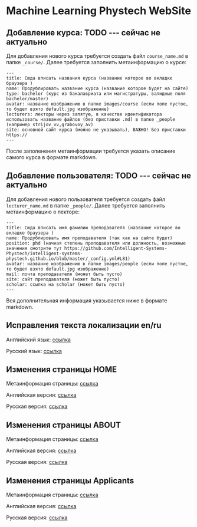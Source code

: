# Machine Learning Phystech WebSite

## Добавление курса: TODO --- сейчас не актуально
Для добавления нового курса требуется создать файл `course_name.md` в папке `_course/`. Далее требуется заполнить метаинформацию о курсе:
```
---
title: Сюда вписать названия курса (название которое во вкладке браузера )
name: Продублировать название курса (название которое будет на сайте)
type: bachelor (курс из бакалавриата или магистратуры, валидные поля bachelor/master)
avatar: название изображению в папке images/course (если поле пустое, то будет взято default.jpg изображение)
lecturers: лекторы через запятую, в качестве идентификатора использовать название файлов (без приставки .md) в папке _people (например strijov_vv,grabovoy_av)
site: основной сайт курса (можно не указывать), ВАЖНО! Без приставки https://
---
```

После заполенения метаинформации требуется указать описание самого курса в формате markdown.

## Добавление пользователя:  TODO --- сейчас не актуально
Для добавления нового пользователя требуется создать файл `lecturer_name.md` в папке `_people/`. Далее требуется заполнить метаинформацию о лекторе:
```
---
title: Сюда вписать имя фамилию преподавателя (название которое во вкладке браузера )
name: Продублировать имя преподавателя (так как на сайте будет)
position: phd (начная степень преподавателя или должность, возможные значения смотрите тут https://github.com/Intelligent-Systems-Phystech/intelligent-systems-phystech.github.io/blob/master/_config.yml#L81)
avatar: название изображению в папке images/people (если поле пустое, то будет взято default.jpg изображение)
mail: почта преподавателя (может быть пусто)
site: сайт преподавателя (может быть пусто)
scholar: ссылка на scholar (может быть пусто)
---
```

Вся дополнительная информация указывается ниже в формате markdown.

## Исправления текста локализации en/ru

Английский язык: [ссылка](https://github.com/Intelligent-Systems-Phystech/intelligent-systems-phystech.github.io/blob/master/_i18n/en.yml)

Русский язык: [ссылка](https://github.com/Intelligent-Systems-Phystech/intelligent-systems-phystech.github.io/blob/master/_i18n/ru.yml)

## Изменения страницы HOME

Метаинформация страницы: [ссылка](https://github.com/Intelligent-Systems-Phystech/intelligent-systems-phystech.github.io/edit/master/index.md)

Английская версия: [ссылка](https://github.com/Intelligent-Systems-Phystech/intelligent-systems-phystech.github.io/blob/master/_i18n/en/index.md)

Русская версия: [ссылка](https://github.com/Intelligent-Systems-Phystech/intelligent-systems-phystech.github.io/blob/master/_i18n/ru/index.md)

## Изменения страницы ABOUT

Метаинформация страницы: [ссылка](https://github.com/Intelligent-Systems-Phystech/intelligent-systems-phystech.github.io/edit/master/about.md)

Английская версия: [ссылка](https://github.com/Intelligent-Systems-Phystech/intelligent-systems-phystech.github.io/blob/master/_i18n/en/about.md)

Русская версия: [ссылка](https://github.com/Intelligent-Systems-Phystech/intelligent-systems-phystech.github.io/blob/master/_i18n/ru/about.md)

## Изменения страницы Applicants

Метаинформация страницы: [ссылка](https://github.com/Intelligent-Systems-Phystech/intelligent-systems-phystech.github.io/edit/master/applicants.md)

Английская версия: [ссылка](https://github.com/Intelligent-Systems-Phystech/intelligent-systems-phystech.github.io/blob/master/_i18n/en/applicants.md)

Русская версия: [ссылка](https://github.com/Intelligent-Systems-Phystech/intelligent-systems-phystech.github.io/blob/master/_i18n/ru/applicants.md)
